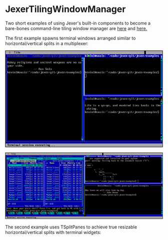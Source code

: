 JexerTilingWindowManager
========================

Two short examples of using Jexer's built-in components to become a
bare-bones command-line tiling window manager are
[here](https://gitlab.com/klamonte/jexer/blob/master/examples/JexerTilingWindowManager.java)
and
[here.](https://gitlab.com/klamonte/jexer/blob/master/examples/JexerTilingWindowManager2.java)

The first example spawns terminal windows arranged similar to
horizontal/vertical splits in a multiplexer:

![example_tilingwm_1](uploads/8f6d61fafcdcf59f8854cf51d93ea712/example_tilingwm_1.png)

![example_tilingwm_2](uploads/1679324e7a300deb32c0d65988f79b3c/example_tilingwm_2.png)

The second example uses TSplitPanes to achieve true resizable
horizontal/vertical splits with terminal widgets:
